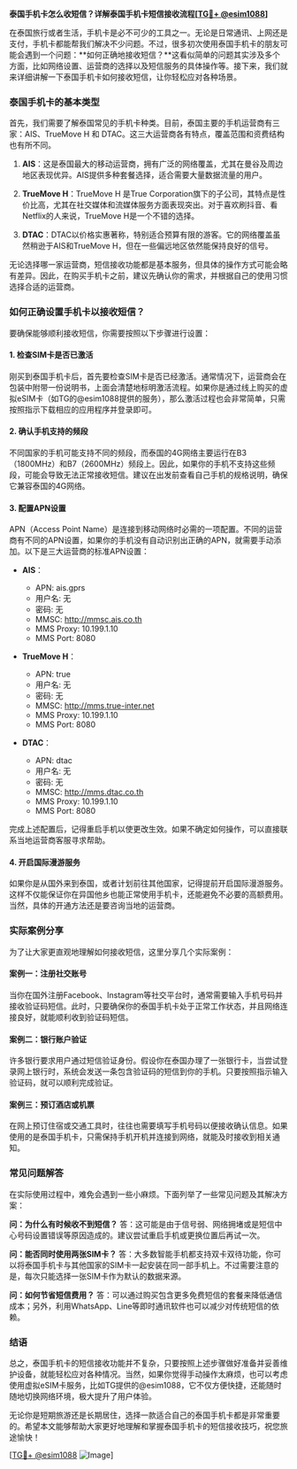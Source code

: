 **泰国手机卡怎么收短信？详解泰国手机卡短信接收流程[[TG💪+ @esim1088](https://t.me/s/esim1088)]**

在泰国旅行或者生活，手机卡是必不可少的工具之一。无论是日常通讯、上网还是支付，手机卡都能帮我们解决不少问题。不过，很多初次使用泰国手机卡的朋友可能会遇到一个问题：**如何正确地接收短信？**这看似简单的问题其实涉及多个方面，比如网络设置、运营商的选择以及短信服务的具体操作等。接下来，我们就来详细讲解一下泰国手机卡如何接收短信，让你轻松应对各种场景。

### 泰国手机卡的基本类型

首先，我们需要了解泰国常见的手机卡种类。目前，泰国主要的手机运营商有三家：AIS、TrueMove H 和 DTAC。这三大运营商各有特点，覆盖范围和资费结构也有所不同。

1. **AIS**：这是泰国最大的移动运营商，拥有广泛的网络覆盖，尤其在曼谷及周边地区表现优异。AIS提供多种套餐选择，适合需要大量数据流量的用户。
   
2. **TrueMove H**：TrueMove H 是True Corporation旗下的子公司，其特点是性价比高，尤其在社交媒体和流媒体服务方面表现突出。对于喜欢刷抖音、看Netflix的人来说，TrueMove H是一个不错的选择。

3. **DTAC**：DTAC以价格实惠著称，特别适合预算有限的游客。它的网络覆盖虽然稍逊于AIS和TrueMove H，但在一些偏远地区依然能保持良好的信号。

无论选择哪一家运营商，短信接收功能都是基本服务，但具体的操作方式可能会略有差异。因此，在购买手机卡之前，建议先确认你的需求，并根据自己的使用习惯选择合适的运营商。

### 如何正确设置手机卡以接收短信？

要确保能够顺利接收短信，你需要按照以下步骤进行设置：

#### 1. 检查SIM卡是否已激活
刚买到泰国手机卡后，首先要检查SIM卡是否已经激活。通常情况下，运营商会在包装中附带一份说明书，上面会清楚地标明激活流程。如果你是通过线上购买的虚拟eSIM卡（如TG的@esim1088提供的服务），那么激活过程也会非常简单，只需按照指示下载相应的应用程序并登录即可。

#### 2. 确认手机支持的频段
不同国家的手机可能支持不同的频段，而泰国的4G网络主要运行在B3（1800MHz）和B7（2600MHz）频段上。因此，如果你的手机不支持这些频段，可能会导致无法正常接收短信。建议在出发前查看自己手机的规格说明，确保它兼容泰国的4G网络。

#### 3. 配置APN设置
APN（Access Point Name）是连接到移动网络时必需的一项配置。不同的运营商有不同的APN设置，如果你的手机没有自动识别出正确的APN，就需要手动添加。以下是三大运营商的标准APN设置：

- **AIS**：
  - APN: ais.gprs
  - 用户名: 无
  - 密码: 无
  - MMSC: http://mmsc.ais.co.th
  - MMS Proxy: 10.199.1.10
  - MMS Port: 8080

- **TrueMove H**：
  - APN: true
  - 用户名: 无
  - 密码: 无
  - MMSC: http://mms.true-inter.net
  - MMS Proxy: 10.199.1.10
  - MMS Port: 8080

- **DTAC**：
  - APN: dtac
  - 用户名: 无
  - 密码: 无
  - MMSC: http://mms.dtac.co.th
  - MMS Proxy: 10.199.1.10
  - MMS Port: 8080

完成上述配置后，记得重启手机以使更改生效。如果不确定如何操作，可以直接联系当地运营商客服寻求帮助。

#### 4. 开启国际漫游服务
如果你是从国外来到泰国，或者计划前往其他国家，记得提前开启国际漫游服务。这样不仅能保证你在异国他乡也能正常使用手机卡，还能避免不必要的高额费用。当然，具体的开通方法还是要咨询当地的运营商。

### 实际案例分享

为了让大家更直观地理解如何接收短信，这里分享几个实际案例：

#### 案例一：注册社交账号
当你在国外注册Facebook、Instagram等社交平台时，通常需要输入手机号码并接收验证码短信。此时，只要确保你的泰国手机卡处于正常工作状态，并且网络连接良好，就能顺利收到验证码短信。

#### 案例二：银行账户验证
许多银行要求用户通过短信验证身份。假设你在泰国办理了一张银行卡，当尝试登录网上银行时，系统会发送一条包含验证码的短信到你的手机。只要按照指示输入验证码，就可以顺利完成验证。

#### 案例三：预订酒店或机票
在网上预订住宿或交通工具时，往往也需要填写手机号码以便接收确认信息。如果使用的是泰国手机卡，只需保持手机开机并连接到网络，就能及时接收到相关通知。

### 常见问题解答

在实际使用过程中，难免会遇到一些小麻烦。下面列举了一些常见问题及其解决方案：

**问：为什么有时候收不到短信？**
答：这可能是由于信号弱、网络拥堵或是短信中心号码设置错误等原因造成的。建议尝试重启手机或更换位置后再试一次。

**问：能否同时使用两张SIM卡？**
答：大多数智能手机都支持双卡双待功能，你可以将泰国手机卡与其他国家的SIM卡一起安装在同一部手机上。不过需要注意的是，每次只能选择一张SIM卡作为默认的数据来源。

**问：如何节省短信费用？**
答：可以通过购买包含更多免费短信的套餐来降低通信成本；另外，利用WhatsApp、Line等即时通讯软件也可以减少对传统短信的依赖。

### 结语

总之，泰国手机卡的短信接收功能并不复杂，只要按照上述步骤做好准备并妥善维护设备，就能轻松应对各种情况。当然，如果你觉得手动操作太麻烦，也可以考虑使用虚拟eSIM卡服务，比如TG提供的@esim1088，它不仅方便快捷，还能随时随地切换网络环境，极大提升了用户体验。

无论你是短期旅游还是长期居住，选择一款适合自己的泰国手机卡都是非常重要的。希望本文能够帮助大家更好地理解和掌握泰国手机卡的短信接收技巧，祝您旅途愉快！

[[TG💪+ @esim1088](https://t.me/s/esim1088) ![Image](https://i.postimg.cc/4NQfJmqS/Snipaste-2025-05-13-00-14-12.png)]